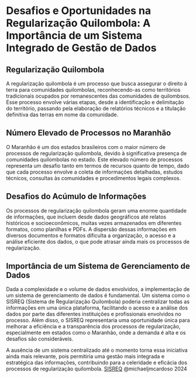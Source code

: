 # Desafios e Oportunidades na Regularização Quilombola: A Importância de um Sistema Integrado de Gestão de Dados

## Regularização Quilombola
A regularização quilombola é um processo que busca assegurar o direito à terra para comunidades quilombolas, reconhecendo-as como territórios tradicionais ocupados por remanescentes das comunidades de quilombsos. Esse processo envolve várias etapas, desde a identificação e delimitação do território, passando pela elaboração de relatórios técnicos e a titulação definitiva das terras em nome da comunidade.

## Número Elevado de Processos no Maranhão
O Maranhão é um dos estados brasileiros com o maior número de processos de regularização quilombola, devido à significativa presença de comunidades quilombolas no estado. Este elevado número de processos representa um desafio tanto em termos de recursos quanto de tempo, dado que cada processo envolve a coleta de informações detalhadas, estudos técnicos, consultas às comunidades e procedimentos legais complexos.

## Desafios do Acúmulo de Informações
Os processos de regularização quilombola geram uma enorme quantidade de informações, que incluem desde dados geográficos até relatos históricos e socioeconômicos, muitas vezes armazenados em diferentes formatos, como planilhas e PDFs. A dispersão dessas informações em diversos documentos e formatos dificulta a organização, o acesso e a análise eficiente dos dados, o que pode atrasar ainda mais os processos de regularização.

## Importância de um Sistema de Gerenciamento de Dados
Dada a complexidade e o volume de dados envolvidos, a implementação de um sistema de gerenciamento de dados é fundamental. Um sistema como o SISREQ (Sistema de Regularização Quilombola) poderia centralizar todas as informações em uma única plataforma, facilitando o acesso e a análise dos dados por parte das diferentes instituições e profissionais envolvidos no processo. Além disso, o SISREQ representaria uma oportunidade única para melhorar a eficiência e a transparência dos processos de regularização, especialmente em estados como o Maranhão, onde a demanda é alta e os desafios são consideráveis.

A ausência de um sistema centralizado até o momento torna essa iniciativa ainda mais relevante, pois permitiria uma gestão mais integrada e estratégica das informações, contribuindo para a celeridade e eficácia dos processos de regularização quilombola.
[SISREQ](https://github.com/michaeljmcardoso/SISREQ-MODULO/blob/desenvolvimento/README.md)
@michaeljmcardoso 2024
